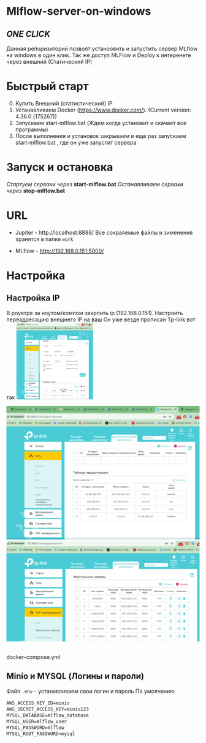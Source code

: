 # Mlflow-server-on-windows
## _ONE CLICK_
 
Данная репоризиторий позволт устаноовить и запустить сервер MLflow на windows в один клик.
Так же доступ MLFlow и Deploy к интеренете через внешний (Статический IP)

# Быстрый старт
0. Купить Внешний (статистический) IP
1. Устанавливаем Docker (https://www.docker.com/). (Current version: 4.36.0 (175267))
2. Запускаем start-mlflow.bat (Ждем когда установит и скачает все программы)
3. После выполнения и установок закрываем и еще раз запускаем start-mlflow.bat , где он уже запустит сервера

# Запуск и остановка
_Стартуем серваки через_ **start-mlflow.bat**
_Останавливаем серваки через_ **stop-mlflow.bat**


# URL
- Jupiter - http://localhost:8888/
Все сохраяемые файлы и зименения хранятся в папке `work`

- MLflow - http://192.168.0.151:5000/

# Настройка
## Настройка IP
В роуетре за ноутом/компом закрпить ip (192.168.0.151).
Настроить переадресацию внешнего IP на ваш
Он уже везде прописан
Tp-link вот так
<img src="image.png" width="200" height="200">
<!-- ![alt text](image.png) -->
![alt text](image-1.png)
![alt text](image-2.png)
## 
docker-compose.yml

## Minio и MYSQL (Логины и пароли)
Файл `.env` -  устанавливаем свои логин и пароль
По умолчанию 
```
AWS_ACCESS_KEY_ID=minio
AWS_SECRET_ACCESS_KEY=minio123
MYSQL_DATABASE=mlflow_database
MYSQL_USER=mlflow_user
MYSQL_PASSWORD=mlflow
MYSQL_ROOT_PASSWORD=mysql
```